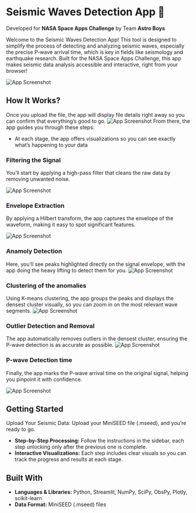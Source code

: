 # Seismic Waves Detection App 🔭

Developed for **NASA Space Apps Challenge** by Team **Astro Boys**

Welcome to the Seismic Waves Detection App! This tool is designed to simplify the process of detecting and analyzing seismic waves, especially the precise P-wave arrival time, which is key in fields like seismology and earthquake research. Built for the NASA Space Apps Challenge, this app makes seismic data analysis accessible and interactive, right from your browser!

![App Screenshot](https://github.com/OmarMDiab/NASA-SPACE-APPS-CHALLENGE-2024/blob/main/img/00.png)

## How It Works?

Once you upload the file, the app will display file details right away so you can confirm that everything’s good to go.
![App Screenshot](https://github.com/OmarMDiab/NASA-SPACE-APPS-CHALLENGE-2024/blob/main/img/1.png)
From there, the app guides you through these steps:

- At each stage, the app offers visualizations so you can see exactly what’s happening to your data

### Filtering the Signal

You’ll start by applying a high-pass filter that cleans the raw data by removing unwanted noise.

![App Screenshot](https://github.com/OmarMDiab/NASA-SPACE-APPS-CHALLENGE-2024/blob/main/img/3.png)

### Envelope Extraction

By applying a Hilbert transform, the app captures the envelope of the waveform, making it easy to spot significant features.

![App Screenshot](https://github.com/OmarMDiab/NASA-SPACE-APPS-CHALLENGE-2024/blob/main/img/4.png)

### Anamoly Detection

Here, you’ll see peaks highlighted directly on the signal envelope, with the app doing the heavy lifting to detect them for you.
![App Screenshot](https://github.com/OmarMDiab/NASA-SPACE-APPS-CHALLENGE-2024/blob/main/img/5.png)

### Clustering of the anomalies

Using K-means clustering, the app groups the peaks and displays the densest cluster visually, so you can zoom in on the most relevant wave segments.
![App Screenshot](https://github.com/OmarMDiab/NASA-SPACE-APPS-CHALLENGE-2024/blob/main/img/6.png)

### Outlier Detection and Removal

The app automatically removes outliers in the densest cluster, ensuring the P-wave detection is as accurate as possible.
![App Screenshot](https://github.com/OmarMDiab/NASA-SPACE-APPS-CHALLENGE-2024/blob/main/img/7.png)

### P-wave Detection time

Finally, the app marks the P-wave arrival time on the original signal, helping you pinpoint it with confidence.

![App Screenshot](https://github.com/OmarMDiab/NASA-SPACE-APPS-CHALLENGE-2024/blob/main/img/8.png)

## Getting Started

Upload Your Seismic Data: Upload your MiniSEED file (.mseed), and you’re ready to go.

- **Step-by-Step Processing:** Follow the instructions in the sidebar, each step unlocking only after the previous one is complete.
- **Interactive Visualizations:** Each step includes clear visuals so you can track the progress and results at each stage.

## Built With

- **Languages & Libraries:** Python, Streamlit, NumPy, SciPy, ObsPy, Plotly, scikit-learn
- **Data Format:** MiniSEED (.mseed) files
